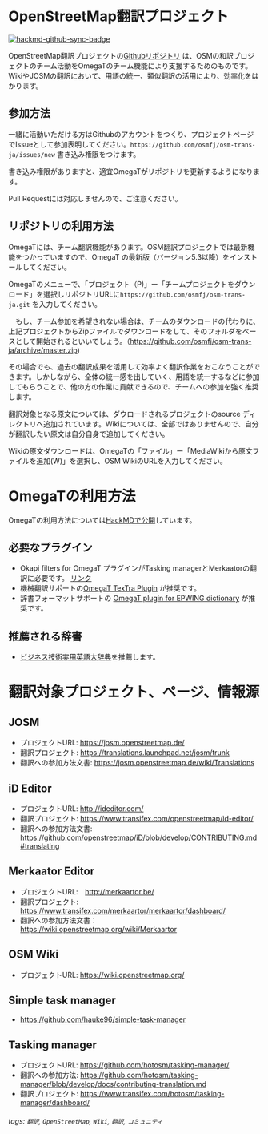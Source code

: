 OpenStreetMap翻訳プロジェクト
===


[![hackmd-github-sync-badge](https://hackmd.io/bur_i2h7Rg6-pSIZnqzKew/badge)](https://hackmd.io/bur_i2h7Rg6-pSIZnqzKew)

OpenStreetMap翻訳プロジェクトの[Githubリポジトリ](https://github.com/osmfj/osm-trans-ja) は、OSMの和訳プロジェクトのチーム活動をOmegaTのチーム機能により支援するためのものです。
WikiやJOSMの翻訳において、用語の統一、類似翻訳の活用により、効率化をはかります。



参加方法
---

一緒に活動いただける方はGithubのアカウントをつくり、プロジェクトページでIssueとして参加表明してください。```https://github.com/osmfj/osm-trans-ja/issues/new``` 書き込み権限をつけます。

書き込み権限がありますと、適宜OmegaTがリポジトリを更新するようになります。

Pull Requestには対応しませんので、ご注意ください。


リポジトリの利用方法
---


OmegaTには、チーム翻訳機能があります。OSM翻訳プロジェクトでは最新機能をつかっていますので、OmegaT の最新版（バージョン5.3以降）をインストールしてください。

OmegaTのメニューで、「プロジェクト（P)」ー「チームプロジェクトをダウンロード」を選択しリポジトリURLに```https://github.com/osmfj/osm-trans-ja.git``` を入力してください。


　もし、チーム参加を希望されない場合は、チームのダウンロードの代わりに、上記プロジェクトからZipファイルでダウンロードをして、そのフォルダをベースとして開始されるといいでしょう。（https://github.com/osmfj/osm-trans-ja/archive/master.zip)
 
  その場合でも、過去の翻訳成果を活用して効率よく翻訳作業をおこなうことができます。しかしながら、全体の統一感を出していく、用語を統一するなどに参加してもらうことで、他の方の作業に貢献できるので、チームへの参加を強く推奨します。

翻訳対象となる原文については、ダウロードされるプロジェクトのsource ディレクトリへ追加されています。Wikiについては、全部ではありませんので、自分が翻訳したい原文は自分自身で追加してください。

 Wikiの原文ダウンロードは、OmegaTの「ファイル」ー「MediaWikiから原文ファイルを追加(W)」を選択し、OSM WikiのURLを入力してください。



OmegaTの利用方法
===

OmegaTの利用方法については[HackMDで公開](https://hackmd.io/@osmfj/r14oK7MXv/https%3A%2F%2Fhackmd.io%2F%40osmfj%2FH1FAQy0mv)しています。

必要なプラグイン
---

* Okapi filters for OmegaT プラグインがTasking managerとMerkaatorの翻訳に必要です。 [リンク](https://okapiframework.org/wiki/index.php?title=Okapi_Filters_Plugin_for_OmegaT)
* 機械翻訳サポートの[OmegaT TexTra Plugin](https://github.com/miurahr/omegat-textra-plugin/releases) が推奨です。
* 辞書フォーマットサポートの [OmegaT plugin for EPWING dictionary](https://github.com/miurahr/omegat-plugin-epwing/releases) が推奨です。


推薦される辞書
---

* [ビジネス技術実用英語大辞典](http://www.hi-ho.ne.jp/unnos/unnodict.htm)を推薦します。


翻訳対象プロジェクト、ページ、情報源
===

JOSM
----

* プロジェクトURL: https://josm.openstreetmap.de/
* 翻訳プロジェクト: https://translations.launchpad.net/josm/trunk
* 翻訳への参加方法文書: https://josm.openstreetmap.de/wiki/Translations

iD Editor
---

* プロジェクトURL: http://ideditor.com/
* 翻訳プロジェクト: https://www.transifex.com/openstreetmap/id-editor/
* 翻訳への参加方法文書: https://github.com/openstreetmap/iD/blob/develop/CONTRIBUTING.md#translating

Merkaator Editor
---

* プロジェクトURL:　http://merkaartor.be/
* 翻訳プロジェクト: https://www.transifex.com/merkaartor/merkaartor/dashboard/
* 翻訳への参加方法文書：　https://wiki.openstreetmap.org/wiki/Merkaartor

OSM Wiki
----

* プロジェクトURL: https://wiki.openstreetmap.org/

Simple task manager
---

* https://github.com/hauke96/simple-task-manager

Tasking manager
---

* プロジェクトURL: https://github.com/hotosm/tasking-manager/
* 翻訳への参加方法: https://github.com/hotosm/tasking-manager/blob/develop/docs/contributing-translation.md
* 翻訳プロジェクト: https://www.transifex.com/hotosm/tasking-manager/dashboard/


###### tags: `翻訳`, `OpenStreetMap`, `Wiki`, `翻訳`, `コミュニティ`